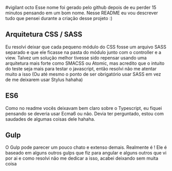 #vigilant octo
Esse nome foi gerado pelo github depois de eu perder 15 minutos pensando em um bom nome.
Nesse README eu vou descrever tudo que pensei durante a criação desse projeto :)

## Arquitetura CSS / SASS
Eu resolvi deixar que cada pequeno módulo do CSS fosse um arquivo SASS separado e que ele ficasse na pasta do módulo junto com o controller e a view.
Talvez um solução melhor tivesse sido repensar usando uma arquitetura mais forte como SMACSS ou Atomic, mas acredito que o intuito do teste seja mais para testar o javascript, então resolvi não me atentar muito a isso (Ou até mesmo o ponto de ser obrigatório usar SASS em vez de me deixarem usar Stylus hahaha)

## ES6
Como no readme vocês deixavam bem claro sobre o Typescript, eu fiquei pensando se deveria usar Ecma6 ou não.
Devia ter perguntado, estou com saudades de algumas coisas dele hahaha.

## Gulp
O Gulp pode parecer um pouco chato e extenso demais.
Realmente é !  Ele é baseado em alguns outros gulps que fiz para angular e alguns outros que vi por ai e como resolvi não me dedicar a isso, acabei deixando sem muita coisa

